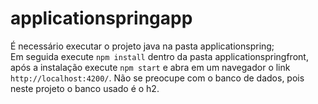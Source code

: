 # applicationspringapp

É necessário executar o projeto java na pasta applicationspring;<br>
Em seguida execute `npm install` dentro da pasta applicationspringfront, 
após a instalação execute `npm start` e abra em um navegador o link `http://localhost:4200/`.
Não se preocupe com o banco de dados, pois neste projeto o banco usado é o h2.